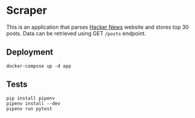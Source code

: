 # Scraper
This is an application that parses [Hacker News](https://news.ycombinator.com/) website and stores top 30 posts.
Data can be retrieved using GET `/posts` endpoint.



## Deployment

    docker-compose up -d app


## Tests

    pip install pipenv
    pipenv install --dev
    pipenv run pytest
